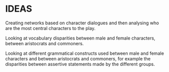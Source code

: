 # IDEAS

Creating networks based on character dialogues and then analysing who are the most central characters to the play.

Looking at vocabulary disparities between male and female characters, between aristocrats and commoners. 

Looking at different grammatical constructs used between male and female characters and between aristocrats and commoners, for example the disparities between assertive statements made by the different groups.
